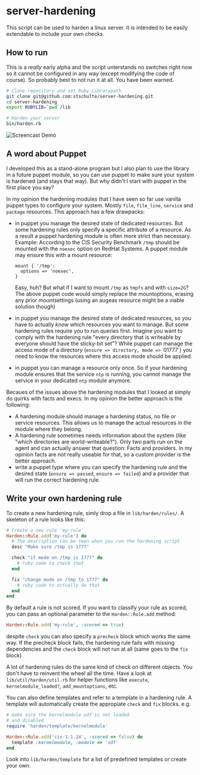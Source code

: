 # server-hardening

This script can be used to harden a linux server. It is intended
to be easily extendable to include your own checks.

## How to run
This is a *really* early alpha and the script unterstands no switches right
now so it cannot be configured in any way (except modifying the code of
course). So probably best to not run it at all. You have been warned.

````bash
# Clone repository and set Ruby Librarypath
git clone git@github.com:stschulte/server-hardening.git
cd server-hardening
export RUBYLIB=`pwd`/lib

# Harden your server
bin/harden.rb
````

![Screencast Demo](https://github.com/stschulte/server-hardening/wiki/screencasts/out-optimized-01.gif)

## A word about Puppet

I developed this as a stand-alone program but I also plan to use the library
in a future puppet module, so you can use puppet to make sure your system is
hardened (and stays that way). But why didn't I start with puppet in the first
place you say?

In my opinion the hardening modules that I have seen so far use vanilla puppet
types to configure your system. Mostly `file`, `file_line`, `service` and
`package` resources. This approach has a few drawpacks:
* in puppet you manage the desired state of dedicated resources. But some
  hardening rules only specify a specific attribute of a resource. As a result
  a puppet hardening module is often more strict than necessary. Example:
  According to the CIS Security Benchmark `/tmp` should be mounted with the
  `noexec` option on RedHat Systems. A puppet module may ensure this with a
  mount resource:

  ````puppet
  mount { '/tmp':
    options => 'noexec',
  }
  ````

  Easy, huh? But what if I want to mount `/tmp` as `tmpfs` and with `size=2G`?
  The above puppet code would simply replace the mountoptions, erasing any
  prior mountsettings (using an augeas resource might be a viable solution
  though)
* in puppet you manage the desired state of dedicated resources, so you have
  to actually *know* which resources you want to manage. But some hardening
  rules require you to run queries first. Imagine you want to comply with the
  hardening rule "every directory that is writeable by everyone should have the
  sticky-bit set"? While puppet can manage the access mode of a directory
  (`ensure => directory, mode => `01777`) you need to know the resources where
  this access mode should be applied.
* in puppet you can manage a resource only once. So if your hardening module
  ensures that the service `ntp` is running, you cannot manage the service in
  your dedicated `ntp` module anymore.

Becaues of the issues above the hardening modules that I looked at simply do
quirks with facts and execs. In my opinion the better approach is the
following:

* A hardening module should manage a hardening status, no file or service
  resources. This allows us to manage the actual resources in the module where
  they belong.
* A hardening rule sometimes needs information about the system (like "which
  directories are world-writeable?"). Only two parts run on the agent and can
  actually answer that question: Facts and providers. In my opinion facts are
  not really useable for that, so a custom provider is the better approach.
* write a puppet type where you can specify the hardening rule and the desired
  state (`ensure => passed`, `ensure => failed`) and a provider that will run
  the correct hardening rule.

## Write your own hardening rule

To create a new hardening rule, simly drop a file in `lib/harden/rules/`. A
skeleton of a rule looks like this:

````ruby
# Create a new rule 'my-rule'
Harden::Rule.add('my-rule') do
  # The description can be seen when you run the hardening script
  desc "Make sure /tmp is 1777"

  check "if mode on /tmp is 1777" do
    # ruby code to check that
  end

  fix "change mode on /tmp to 1777" do
    # ruby code to actually do that
  end
end
````

By default a rule is not scored. If you want to classify your rule as scored,
you can pass an optional parameter to the `Harden::Rule.add` method:

````ruby
Harden::Rule.add('my-rule', :scored => true)
````

despite `check` you can also specify a `precheck` block which works the same
way. If the precheck block fails, the hardening rule fails with missing
dependencies and the `check` block will not run at all (same goes to the `fix`
block)

A lot of hardening rules do the same kind of check on different objects. You
don't have to reinvent the wheel all the time. Have a look at
`lib/util/harden/util.rb` for helper functions like `execute`,
`kernelmodule_loaded?`, `add_mountoptions`, etc.

You can also define templates and refer to a template in a hardening rule. A
template will automatically create the appropiate `check` and `fix` blocks.
e.g.

````ruby
# make sure the kernelmodule udf is not loaded
# and disabled
require 'harden/template/kernelmodule'

Harden::Rule.add('cis-1.1.24', :scored => false) do
  template :kernelmodule, :module => 'udf'
end
````

Look into `lib/harden/template` for a list of predefined templates or create
your own.
